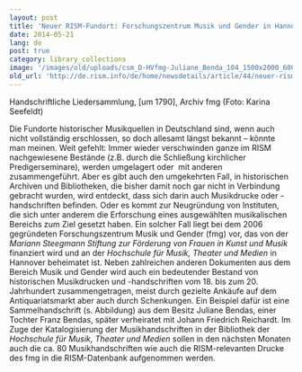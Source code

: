 ```yaml
---
layout: post
title: 'Neuer RISM-Fundort: Forschungszentrum Musik und Gender in Hannover (D-HVfmg)'
date: 2014-05-21
lang: de
post: true
category: library_collections
image: '/images/old/uploads/csm_D-HVfmg-Juliane_Benda_104_1500x2000_600KB_be8c460adf.jpg'
old_url: 'http://de.rism.info/de/home/newsdetails/article/44/neuer-rism-fundort-forschungszentrum-musik-und-gender-in-hannover-d-hvfmg.html'
---
```


Handschriftliche Liedersammlung, [um 1790], Archiv fmg (Foto: Karina Seefeldt)

Die Fundorte historischer Musikquellen in Deutschland sind, wenn auch nicht vollständig erschlossen, so doch allesamt längst bekannt – könnte man meinen. Weit gefehlt: Immer wieder verschwinden ganze im RISM nachgewiesene Bestände (z.B. durch die Schließung kirchlicher Predigerseminare), werden umgelagert oder&nbsp; mit anderen zusammengeführt. Aber es gibt auch den umgekehrten Fall, in historischen Archiven und Bibliotheken, die bisher damit noch gar nicht in Verbindung gebracht wurden, wird entdeckt, dass sich darin auch Musikdrucke oder -handschriften befinden. Oder es kommt zur Neugründung von Instituten, die sich unter anderem die Erforschung eines ausgewählten musikalischen Bereichs zum Ziel gesetzt haben. Ein solcher Fall liegt bei dem 2006 gegründeten Forschungszentrum Musik und Gender (fmg) vor, das von der _Mariann Steegmann Stiftung zur Förderung von Frauen in Kunst und Musik_ finanziert wird und an der _Hochschule für Musik, Theater und Medien_ in Hannover beheimatet ist. Neben zahlreichen anderen Dokumenten aus dem Bereich Musik und Gender wird auch ein bedeutender Bestand von historischen Musikdrucken und -handschriften vom 18. bis zum 20. Jahrhundert zusammengetragen, meist durch gezielte Ankäufe auf dem Antiquariatsmarkt aber auch durch Schenkungen. Ein Beispiel dafür ist eine Sammelhandschrift (s. Abbildung) aus dem Besitz Juliane Bendas, einer Tochter Franz Bendas, später verheiratet mit Johann Friedrich Reichardt. Im Zuge der Katalogisierung der Musikhandschriften in der Bibliothek der _Hochschule für Musik, Theater und Medien_ sollen in den nächsten Monaten auch die ca. 80 Musikhandschriften wie auch die RISM-relevanten Drucke des fmg in die RISM-Datenbank aufgenommen werden.

